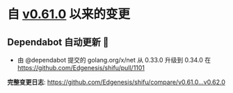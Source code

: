 

# 自 [v0.61.0](https://github.com/Edgenesis/shifu/releases/tag/v0.61.0) 以来的变更

## Dependabot 自动更新 🤖

* 由 @dependabot 提交的 golang.org/x/net 从 0.33.0 升级到 0.34.0 在 https://github.com/Edgenesis/shifu/pull/1101

**完整变更日志**: https://github.com/Edgenesis/shifu/compare/v0.61.0...v0.62.0

